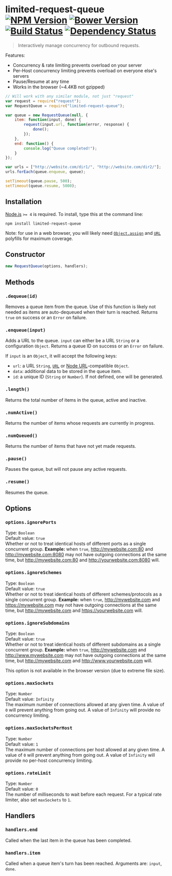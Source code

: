 # limited-request-queue [![NPM Version][npm-image]][npm-url] [![Bower Version][bower-image]][bower-url] [![Build Status][travis-image]][travis-url] [![Dependency Status][david-image]][david-url]

> Interactively manage concurrency for outbound requests.

Features:
* Concurrency & rate limiting prevents overload on your server
* Per-Host concurrency limiting prevents overload on everyone else's servers
* Pause/Resume at any time
* Works in the browser (~4.4KB not gzipped)

```js
// Will work with any similar module, not just "request"
var request = require("request");
var RequestQueue = require("limited-request-queue");

var queue = new RequestQueue(null, {
	item: function(input, done) {
		request(input.url, function(error, response) {
			done();
		});
	},
	end: function() {
		console.log("Queue completed!");
	}
});

var urls = ["http://website.com/dir1/", "http://website.com/dir2/"];
urls.forEach(queue.enqueue, queue);

setTimeout(queue.pause, 500);
setTimeout(queue.resume, 5000);
```


## Installation

[Node.js](http://nodejs.org/) `>= 4` is required. To install, type this at the command line:
```shell
npm install limited-request-queue
```

Note: for use in a web browser, you will likely need [`Object.assign`](https://developer.mozilla.org/en/docs/Web/JavaScript/Reference/Global_Objects/Object/assign) and [`URL`](https://developer.mozilla.org/en/docs/Web/API/URL/URL) polyfills for maximum coverage.


## Constructor
```js
new RequestQueue(options, handlers);
```


## Methods

### `.dequeue(id)`
Removes a queue item from the queue. Use of this function is likely not needed as items are auto-dequeued when their turn is reached. Returns `true` on success or an `Error` on failure.

### `.enqueue(input)`
Adds a URL to the queue. `input` can either be a URL `String` or a configuration `Object`. Returns a queue ID on success or an `Error` on failure.

If `input` is an `Object`, it will accept the following keys:

* `url`: a URL `String`, [`URL`](https://developer.mozilla.org/en/docs/Web/API/URL/) or [Node URL](https://nodejs.org/api/url.html#url_url_strings_and_url_objects)-compatible `Object`.
* `data`: additional data to be stored in the queue item.
* `id`: a unique ID (`String` or `Number`). If not defined, one will be generated.

### `.length()`
Returns the total number of items in the queue, active and inactive.

### `.numActive()`
Returns the number of items whose requests are currently in progress.

### `.numQueued()`
Returns the number of items that have not yet made requests.

### `.pause()`
Pauses the queue, but will not pause any active requests.

### `.resume()`
Resumes the queue.


## Options

### `options.ignorePorts`
Type: `Boolean`  
Default value: `true`  
Whether or not to treat identical hosts of different ports as a single concurrent group. **Example:** when `true`, http://mywebsite.com:80 and http://mywebsite.com:8080 may not have outgoing connections at the same time, but http://mywebsite.com:80 and http://yourwebsite.com:8080 will.

### `options.ignoreSchemes`
Type: `Boolean`  
Default value: `true`  
Whether or not to treat identical hosts of different schemes/protocols as a single concurrent group. **Example:** when `true`, http://mywebsite.com and https://mywebsite.com may not have outgoing connections at the same time, but http://mywebsite.com and https://yourwebsite.com will.

### `options.ignoreSubdomains`
Type: `Boolean`  
Default value: `true`  
Whether or not to treat identical hosts of different subdomains as a single concurrent group. **Example:** when `true`, http://mywebsite.com and http://www.mywebsite.com may not have outgoing connections at the same time, but http://mywebsite.com and http://www.yourwebsite.com will.

This option is not available in the browser version (due to extreme file size).

### `options.maxSockets`
Type: `Number`  
Default value: `Infinity`  
The maximum number of connections allowed at any given time. A value of `0` will prevent anything from going out. A value of `Infinity` will provide no concurrency limiting.

### `options.maxSocketsPerHost`
Type: `Number`  
Default value: `1`  
The maximum number of connections per host allowed at any given time. A value of `0` will prevent anything from going out. A value of `Infinity` will provide no per-host concurrency limiting.

### `options.rateLimit`
Type: `Number`  
Default value: `0`  
The number of milliseconds to wait before each request. For a typical rate limiter, also set `maxSockets` to `1`.


## Handlers

### `handlers.end`
Called when the last item in the queue has been completed.

### `handlers.item`
Called when a queue item's turn has been reached. Arguments are: `input`, `done`.


[npm-image]: https://img.shields.io/npm/v/limited-request-queue.svg
[npm-url]: https://npmjs.org/package/limited-request-queue
[bower-image]: https://img.shields.io/bower/v/limited-request-queue.svg
[bower-url]: https://github.com/stevenvachon/limited-request-queue
[travis-image]: https://img.shields.io/travis/stevenvachon/limited-request-queue.svg
[travis-url]: https://travis-ci.org/stevenvachon/limited-request-queue
[david-image]: https://img.shields.io/david/stevenvachon/limited-request-queue.svg
[david-url]: https://david-dm.org/stevenvachon/limited-request-queue
